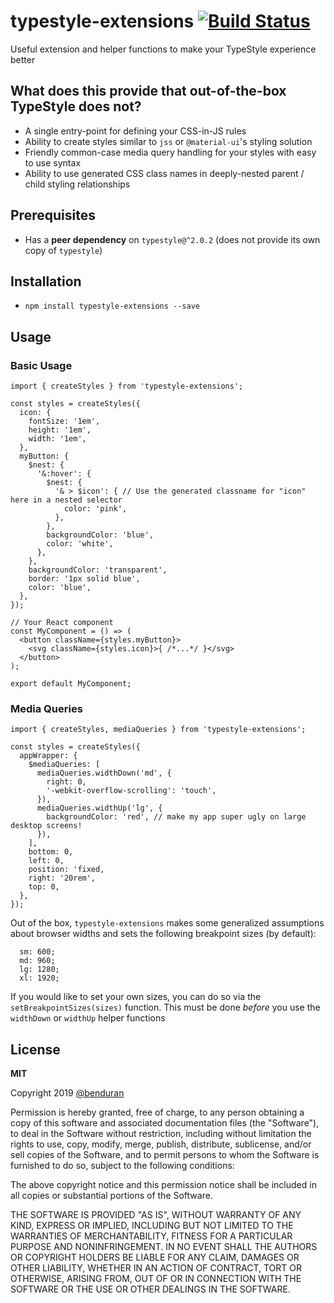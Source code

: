# typestyle-extensions [![Build Status](https://travis-ci.org/benduran/typestyle-extensions.svg?branch=master)](https://travis-ci.org/benduran/typestyle-extensions)
Useful extension and helper functions to make your TypeStyle experience better

## What does this provide that out-of-the-box TypeStyle does not?
- A single entry-point for defining your CSS-in-JS rules
- Ability to create styles similar to `jss` or `@material-ui`'s styling solution
- Friendly common-case media query handling for your styles with easy to use syntax
- Ability to use generated CSS class names in deeply-nested parent / child styling relationships

## Prerequisites
- Has a **peer dependency** on `typestyle@^2.0.2` (does not provide its own copy of `typestyle`)

## Installation
- `npm install typestyle-extensions --save`

## Usage
### Basic Usage
```
import { createStyles } from 'typestyle-extensions';

const styles = createStyles({
  icon: {
    fontSize: '1em',
    height: '1em',
    width: '1em',
  },
  myButton: {
    $nest: {
      '&:hover': {
        $nest: {
          '& > $icon': { // Use the generated classname for "icon" here in a nested selector
            color: 'pink',
          },
        },
        backgroundColor: 'blue',
        color: 'white',
      },
    },
    backgroundColor: 'transparent',
    border: '1px solid blue',
    color: 'blue',
  },
});

// Your React component
const MyComponent = () => (
  <button className={styles.myButton}>
    <svg className={styles.icon}>{ /*...*/ }</svg>
  </button>
);

export default MyComponent;

```
### Media Queries
```
import { createStyles, mediaQueries } from 'typestyle-extensions';

const styles = createStyles({
  appWrapper: {
    $mediaQueries: [
      mediaQueries.widthDown('md', {
        right: 0,
        '-webkit-overflow-scrolling': 'touch',
      }),
      mediaQueries.widthUp('lg', {
        backgroundColor: 'red', // make my app super ugly on large desktop screens!
      }),
    ],
    bottom: 0,
    left: 0,
    position: 'fixed,
    right: '20rem',
    top: 0,
  },
});
```

Out of the box, `typestyle-extensions` makes some generalized assumptions about browser widths and sets the following breakpoint sizes (by default):
```
  sm: 600;
  md: 960;
  lg: 1280;
  xl: 1920;
```

If you would like to set your own sizes, you can do so via the `setBreakpointSizes(sizes)` function.
This must be done *before* you use the `widthDown` or `widthUp` helper functions

## License
**MIT**

Copyright 2019 [@benduran](stratodyne@gmail.com)

Permission is hereby granted, free of charge, to any person obtaining a copy of this software and associated documentation files (the "Software"), to deal in the Software without restriction, including without limitation the rights to use, copy, modify, merge, publish, distribute, sublicense, and/or sell copies of the Software, and to permit persons to whom the Software is furnished to do so, subject to the following conditions:

The above copyright notice and this permission notice shall be included in all copies or substantial portions of the Software.

THE SOFTWARE IS PROVIDED "AS IS", WITHOUT WARRANTY OF ANY KIND, EXPRESS OR IMPLIED, INCLUDING BUT NOT LIMITED TO THE WARRANTIES OF MERCHANTABILITY, FITNESS FOR A PARTICULAR PURPOSE AND NONINFRINGEMENT. IN NO EVENT SHALL THE AUTHORS OR COPYRIGHT HOLDERS BE LIABLE FOR ANY CLAIM, DAMAGES OR OTHER LIABILITY, WHETHER IN AN ACTION OF CONTRACT, TORT OR OTHERWISE, ARISING FROM, OUT OF OR IN CONNECTION WITH THE SOFTWARE OR THE USE OR OTHER DEALINGS IN THE SOFTWARE.
